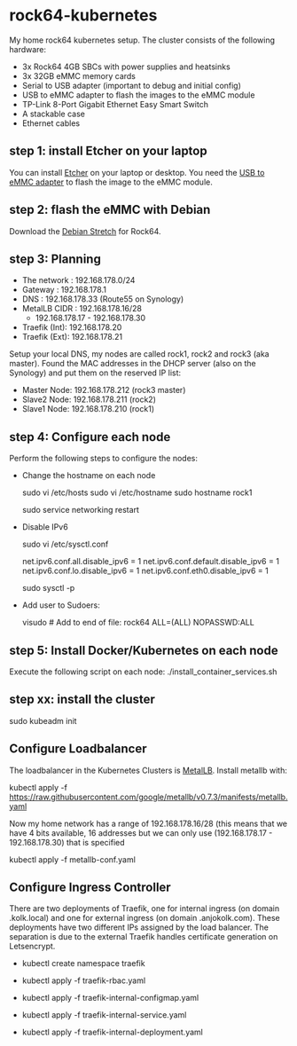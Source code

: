 # rock64-kubernetes
My home rock64 kubernetes setup. The cluster consists of the following hardware:
* 3x Rock64 4GB SBCs with power supplies and heatsinks
* 3x 32GB eMMC memory cards
* Serial to USB adapter (important to debug and initial config)
* USB to eMMC adapter to flash the images to the eMMC module
* TP-Link 8-Port Gigabit Ethernet Easy Smart Switch
* A stackable case 
* Ethernet cables


## step 1: install Etcher on your laptop
You can install [Etcher](https://etcher.io/) on your laptop or desktop. You need the [USB to eMMC adapter](https://www.pine64.org/?product=usb-adapter-for-emmc-module) to flash the image to the eMMC module.

## step 2: flash the eMMC with Debian 
Download the [Debian Stretch](http://wiki.pine64.org/index.php/ROCK64_Software_Release#Debian_Stretch) for Rock64.

## step 3: Planning
- The network  : 192.168.178.0/24
- Gateway      : 192.168.178.1
- DNS          : 192.168.178.33 (Route55 on Synology)
- MetalLB CIDR : 192.168.178.16/28
    - 192.168.178.17 - 192.168.178.30
- Traefik (Int): 192.168.178.20
- Traefik (Ext): 192.168.178.21

Setup your local DNS, my nodes are called rock1, rock2 and rock3 (aka master).
Found the MAC addresses in the DHCP server (also on the Synology) and put them on the reserved IP list:

- Master Node: 192.168.178.212 (rock3 master)
- Slave2 Node: 192.168.178.211 (rock2)
- Slave1 Node: 192.168.178.210 (rock1)

## step 4: Configure each node
Perform the following steps to configure the nodes:

* Change the hostname on each node

    sudo vi /etc/hosts
    sudo vi /etc/hostname
    sudo hostname rock1   

    sudo service networking restart

* Disable IPv6

    sudo vi /etc/sysctl.conf

    net.ipv6.conf.all.disable_ipv6 = 1
    net.ipv6.conf.default.disable_ipv6 = 1
    net.ipv6.conf.lo.disable_ipv6 = 1
    net.ipv6.conf.eth0.disable_ipv6 = 1
    
    sudo sysctl -p
    
* Add user to Sudoers:

    visudo # Add to end of file:
    rock64 ALL=(ALL) NOPASSWD:ALL
    
## step 5: Install Docker/Kubernetes on each node ##
Execute the following script on each node:
./install_container_services.sh

## step xx: install the cluster

sudo kubeadm init







## Configure Loadbalancer ##
The loadbalancer in the Kubernetes Clusters is [MetalLB](https://metallb.universe.tf/installation/). Install metallb with:

kubectl apply -f https://raw.githubusercontent.com/google/metallb/v0.7.3/manifests/metallb.yaml

Now my home network has a range of 192.168.178.16/28 (this means that we have 4 bits available, 16 addresses but we can only use (192.168.178.17 - 192.168.178.30) that is specified 

kubectl apply -f metallb-conf.yaml

## Configure Ingress Controller ##
There are two deployments of Traefik, one for internal ingress (on domain .kolk.local) and one for external ingress (on domain .anjokolk.com). These deployments have two different IPs assigned by the load balancer. The separation is due to the external Traefik handles certificate generation on Letsencrypt.

* kubectl create namespace traefik

* kubectl apply -f traefik-rbac.yaml

* kubectl apply -f traefik-internal-configmap.yaml

* kubectl apply -f traefik-internal-service.yaml

* kubectl apply -f traefik-internal-deployment.yaml
